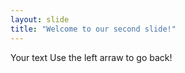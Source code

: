 ```yaml
---
layout: slide
title: "Welcome to our second slide!"
---
```


Your text
Use the left arraw to go back!
